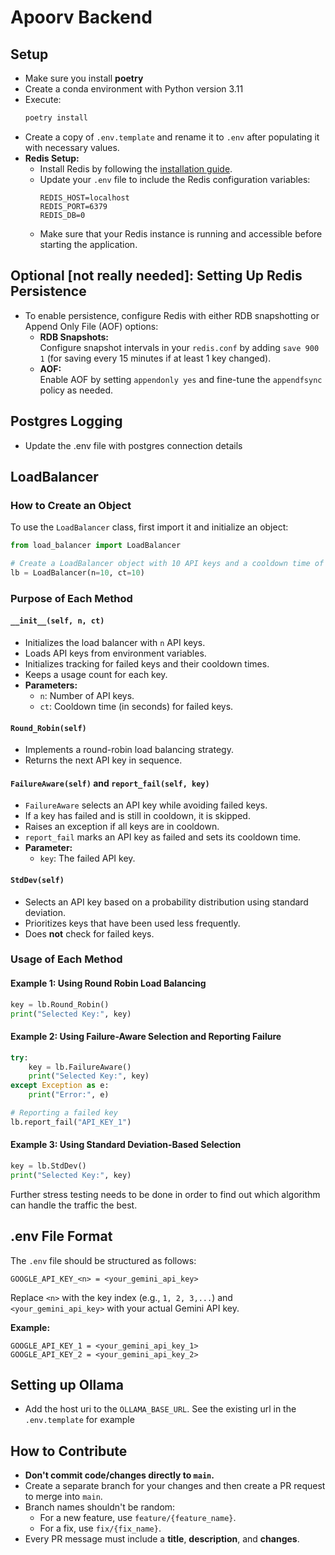 # Apoorv Backend

## Setup

- Make sure you install **poetry**
- Create a conda environment with Python version 3.11
- Execute:
  ```bash
  poetry install
  ```
- Create a copy of `.env.template` and rename it to `.env` after populating it with necessary values.
- **Redis Setup:**
  - Install Redis by following the [installation guide](https://redis.io/docs/latest/operate/oss_and_stack/install/install-redis/).
  - Update your `.env` file to include the Redis configuration variables:
    ```env
    REDIS_HOST=localhost
    REDIS_PORT=6379
    REDIS_DB=0
    ```
  - Make sure that your Redis instance is running and accessible before starting the application.


## Optional [not really needed]: Setting Up Redis Persistence

- To enable persistence, configure Redis with either RDB snapshotting or Append Only File (AOF) options:
  - **RDB Snapshots:**  
    Configure snapshot intervals in your `redis.conf` by adding `save 900 1` (for saving every 15 minutes if at least 1 key changed).
  - **AOF:**  
    Enable AOF by setting `appendonly yes` and fine-tune the `appendfsync` policy as needed.


## Postgres Logging
- Update the .env file with postgres connection details

## LoadBalancer

### How to Create an Object
To use the `LoadBalancer` class, first import it and initialize an object:

```python
from load_balancer import LoadBalancer

# Create a LoadBalancer object with 10 API keys and a cooldown time of 10 seconds
lb = LoadBalancer(n=10, ct=10)
```

### Purpose of Each Method

#### `__init__(self, n, ct)`
- Initializes the load balancer with `n` API keys.
- Loads API keys from environment variables.
- Initializes tracking for failed keys and their cooldown times.
- Keeps a usage count for each key.
- **Parameters:**
  - `n`: Number of API keys.
  - `ct`: Cooldown time (in seconds) for failed keys.

#### `Round_Robin(self)`
- Implements a round-robin load balancing strategy.
- Returns the next API key in sequence.

#### `FailureAware(self)` and `report_fail(self, key)`
- `FailureAware` selects an API key while avoiding failed keys.
- If a key has failed and is still in cooldown, it is skipped.
- Raises an exception if all keys are in cooldown.
- `report_fail` marks an API key as failed and sets its cooldown time.
- **Parameter:**
  - `key`: The failed API key.

#### `StdDev(self)`
- Selects an API key based on a probability distribution using standard deviation.
- Prioritizes keys that have been used less frequently.
- Does **not** check for failed keys.

### Usage of Each Method

#### Example 1: Using Round Robin Load Balancing
```python
key = lb.Round_Robin()
print("Selected Key:", key)
```

#### Example 2: Using Failure-Aware Selection and Reporting Failure
```python
try:
    key = lb.FailureAware()
    print("Selected Key:", key)
except Exception as e:
    print("Error:", e)

# Reporting a failed key
lb.report_fail("API_KEY_1")
```

#### Example 3: Using Standard Deviation-Based Selection
```python
key = lb.StdDev()
print("Selected Key:", key)
```
Further stress testing needs to be done in order to find out which algorithm can handle the traffic the best.

## .env File Format

The `.env` file should be structured as follows:

```
GOOGLE_API_KEY_<n> = <your_gemini_api_key>
```

Replace `<n>` with the key index (e.g., `1, 2, 3,...`) and `<your_gemini_api_key>` with your actual Gemini API key.

**Example:**
```
GOOGLE_API_KEY_1 = <your_gemini_api_key_1>
GOOGLE_API_KEY_2 = <your_gemini_api_key_2>
```

## Setting up Ollama
- Add the host uri to the ```OLLAMA_BASE_URL```. See the existing url in the ```.env.template``` for example

## How to Contribute

- **Don't commit code/changes directly to `main`.**
- Create a separate branch for your changes and then create a PR request to merge into `main`.
- Branch names shouldn't be random:
  - For a new feature, use `feature/{feature_name}`.
  - For a fix, use `fix/{fix_name}`.
- Every PR message must include a **title**, **description**, and **changes**.
